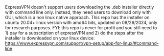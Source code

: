 ExpressVPN doesn't support users downloading the .deb installer directly with command line only. Instead, they need users to download only with GUI, which is a non linux native approach.
This repo has the installer on ubuntu 20.04+ linux version with amd64 bits, updated on 08/29/2024, only for research purposes.
FYI: this repo is never for profit and you still need to 1) pay for a subscription of expressVPN and 2) do the steps after the installer is downloaded on your linux device: https://www.expressvpn.com/support/vpn-setup/app-for-linux/#command-line
